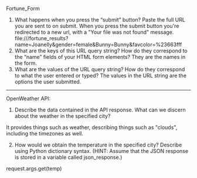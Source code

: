 Fortune_Form

1. What happens when you press the “submit” button? Paste the full URL you are sent to on submit.
When you press the submit button you're redirected to a new url, with a "Your file was not found" message. file:///fortune_results?name=Joanelly&gender=female&Bunny=Bunny&favcolor=%23663fff
2. What are the keys of this URL query string? How do they correspond to the “name” fields of your HTML form elements?
They are the names in the form.
3. What are the values of the URL query string? How do they correspond to what the user entered or typed?
The values in the URL string are the options the user submitted.
----
OpenWeather API:

1. Describe the data contained in the API response. What can we discern about the weather in the specified city?

It provides things such as weather, describing things such as "clouds", including the timezones as well.

2. How would we obtain the temperature in the specified city? Describe using Python dictionary syntax. (HINT: Assume that the JSON response is stored in a variable called json_response.)

request.args.get(temp)
